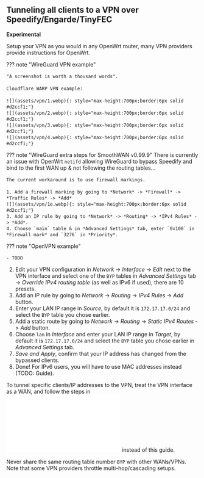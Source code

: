 ## Tunneling all clients to a VPN over Speedify/Engarde/TinyFEC
**Experimental**

Setup your VPN as you would in any OpenWrt router, many VPN providers provide instructions for OpenWrt.

??? note "WireGuard VPN example"

    "A screenshot is worth a thousand words".

    Cloudflare WARP VPN example:

    ![](assets/vpn/1.webp){: style="max-height:700px;border:6px solid #d2ccf1;"}
    ![](assets/vpn/2.webp){: style="max-height:700px;border:6px solid #d2ccf1;"}
    ![](assets/vpn/3.webp){: style="max-height:700px;border:6px solid #d2ccf1;"}
    ![](assets/vpn/4.webp){: style="max-height:700px;border:6px solid #d2ccf1;"}

??? note "WireGuard extra steps for SmoothWAN v0.99.9"
    There is currently an issue with OpenWrt `netifd` allowing WireGuard to bypass Speedify and bind to the first WAN up & not following the routing tables...

    The current workaround is to use firewall markings.

    1. Add a firewall marking by going to *Network* -> *Firewall* -> *Traffic Rules* -> *Add*
    ![](assets/vpn/1e.webp){: style="max-height:700px;border:6px solid #d2ccf1;"}
    3. Add an IP rule by going to *Network* -> *Routing* -> *IPv4 Rules* -> *Add*.
    4. Choose `main` table & in *Advanced Settings* tab, enter `0x100` in *Firewall mark* and `3276` in *Priority*.

??? note "OpenVPN example"

    - TODO

2. Edit your VPN configuration in *Network* -> *Interface* -> *Edit* next to the VPN interface and select one of the `BYP` tables in *Advanced Settings* tab -> *Override IPv4 routing table* (as well as IPv6 if used), there are 10 presets. 
3. Add an IP rule by going to *Network* -> *Routing* -> *IPv4 Rules* -> *Add* button.
4. Enter your LAN IP range in *Source*, by default it is `172.17.17.0/24` and select the `BYP` table you chose earlier.
5. Add a static route by going to *Network* -> *Routing* -> *Static IPv4 Routes* -> *Add* button.
6. Choose `lan` in *Interface* and enter your LAN IP range in *Target*, by default it is `172.17.17.0/24` and select the `BYP` table you chose earlier in *Advanced Settings* tab.
7. *Save and Apply*, confirm that your IP address has changed from the bypassed clients.
8. Done! For IPv6 users, you will have to use MAC addresses instead (TODO: Guide).

To tunnel specific clients/IP addresses to the VPN, treat the VPN interface as a WAN, and follow the steps in ![Bypass clients to a specific WAN](wanbyp.md) instead of this guide.

Never share the same routing table number `BYP` with other WANs/VPNs.
Note that some VPN providers throttle multi-hop/cascading setups.